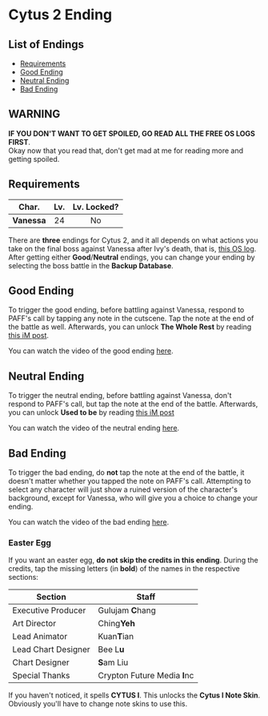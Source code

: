 # Cytus 2 Ending

## List of Endings
- [Requirements](#requirements)
- [Good Ending](#good-ending)
- [Neutral Ending](#neutral-ending)
- [Bad Ending](#bad-ending)

## WARNING
**IF YOU DON'T WANT TO GET SPOILED, GO READ ALL THE FREE OS LOGS FIRST**.  
Okay now that you read that, don't get mad at me for reading more and
getting spoiled.

## Requirements
|   Char.   |Lv.|Lv. Locked?|
|-----------|:-:|:---------:|
|**Vanessa**|24 |    No     |

There are **three** endings for Cytus 2, and it all depends on what actions
you take on the final boss against Vanessa after Ivy's death, that is,
[this OS log](./os_logs/Vanessa_OS.md#os-log-037). After getting either
**Good**/**Neutral** endings, you can change your ending by selecting the
boss battle in the **Backup Database**.

## Good Ending
To trigger the good ending, before battling against Vanessa, respond to
PAFF's call by tapping any note in the cutscene. Tap the note at the end of
the battle as well. Afterwards, you can unlock **The Whole Rest** by reading
[this iM post](./im_posts/Other_iM.md#im-post-145).

You can watch the video of the good ending [here](https://youtu.be/XCF7z41jcn4).

## Neutral Ending
To trigger the neutral ending, before battling against Vanessa, don't respond to
PAFF's call, but tap the note at the end of the battle. Afterwards, you can unlock
**Used to be** by reading [this iM post](./im_posts/Other_iM.md#im-post-150)

You can watch the video of the neutral ending [here](https://youtu.be/4ijHIlPNSGo).

## Bad Ending
To trigger the bad ending, do **not** tap the note at the end of the battle, it
doesn't matter whether you tapped the note on PAFF's call. Attempting to select
any character will just show a ruined version of the character's background,
except for Vanessa, who will give you a choice to change your ending.

You can watch the video of the bad ending [here](https://youtu.be/_c0Cf_zOwBc).

### Easter Egg
If you want an easter egg, **do not skip the credits in this ending**.
During the credits, tap the missing letters (in **bold**) of the names
in the respective sections:

| Section             | Staff                        |
|---------------------|------------------------------|
| Executive Producer  | Gulujam **C**hang            |
| Art Director        | Ching**Yeh**                 |
| Lead Animator       | Kuan**T**ian                 |
| Lead Chart Designer | Bee L**u**                   |
| Chart Designer      | **S**am Liu                  |
| Special Thanks      | Crypton Future Media **I**nc |

If you haven't noticed, it spells **CYTUS I**. This unlocks the
**Cytus I Note Skin**. Obviously you'll have to change note skins to use this.
